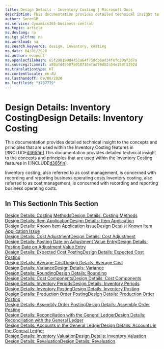 ```yaml
---
title: Design Details - Inventory Costing | Microsoft Docs
description: This documentation provides detailed technical insight to the concepts and principles that are used within the Inventory Costing features in Business Central.
author: SorenGP
ms.service: dynamics365-business-central
ms.topic: article
ms.devlang: na
ms.tgt_pltfrm: na
ms.workload: na
ms.search.keywords: design, inventory, costing
ms.date: 04/01/2020
ms.author: edupont
ms.openlocfilehash: 65f298199d4451a64f75ddb6ad34fefc30af3d7a
ms.sourcegitcommit: a80afd4e5075018716efad76d82a54e158f1392d
ms.translationtype: HT
ms.contentlocale: en-AU
ms.lasthandoff: 09/09/2020
ms.locfileid: "3787779"
---
```

# <a name="design-details-inventory-costing"></a><span data-ttu-id="1d120-103">Design Details: Inventory Costing</span><span class="sxs-lookup"><span data-stu-id="1d120-103">Design Details: Inventory Costing</span></span>
<span data-ttu-id="1d120-104">This documentation provides detailed technical insight to the concepts and principles that are used within the Inventory Costing features in [!INCLUDE[d365fin](includes/d365fin_md.md)].</span><span class="sxs-lookup"><span data-stu-id="1d120-104">This documentation provides detailed technical insight to the concepts and principles that are used within the Inventory Costing features in [!INCLUDE[d365fin](includes/d365fin_md.md)].</span></span>  

<span data-ttu-id="1d120-105">Inventory costing, also referred to as cost management, is concerned with recording and reporting business operating costs.</span><span class="sxs-lookup"><span data-stu-id="1d120-105">Inventory costing, also referred to as cost management, is concerned with recording and reporting business operating costs.</span></span>  

## <a name="in-this-section"></a><span data-ttu-id="1d120-106">In This Section</span><span class="sxs-lookup"><span data-stu-id="1d120-106">In This Section</span></span>  
[<span data-ttu-id="1d120-107">Design Details: Costing Methods</span><span class="sxs-lookup"><span data-stu-id="1d120-107">Design Details: Costing Methods</span></span>](design-details-costing-methods.md)  
[<span data-ttu-id="1d120-108">Design Details: Item Application</span><span class="sxs-lookup"><span data-stu-id="1d120-108">Design Details: Item Application</span></span>](design-details-item-application.md)  
[<span data-ttu-id="1d120-109">Design Details: Known Item Application Issue</span><span class="sxs-lookup"><span data-stu-id="1d120-109">Design Details: Known Item Application Issue</span></span>](design-details-inventory-zero-level-open-item-ledger-entries.md)  
[<span data-ttu-id="1d120-110">Design Details: Cost Adjustment</span><span class="sxs-lookup"><span data-stu-id="1d120-110">Design Details: Cost Adjustment</span></span>](design-details-cost-adjustment.md)  
[<span data-ttu-id="1d120-111">Design Details: Posting Date on Adjustment Value Entry</span><span class="sxs-lookup"><span data-stu-id="1d120-111">Design Details: Posting Date on Adjustment Value Entry</span></span>](design-details-inventory-adjustment-value-entry-posting-date.md)  
[<span data-ttu-id="1d120-112">Design Details: Expected Cost Posting</span><span class="sxs-lookup"><span data-stu-id="1d120-112">Design Details: Expected Cost Posting</span></span>](design-details-expected-cost-posting.md)  
[<span data-ttu-id="1d120-113">Design Details: Average Cost</span><span class="sxs-lookup"><span data-stu-id="1d120-113">Design Details: Average Cost</span></span>](design-details-average-cost.md)  
[<span data-ttu-id="1d120-114">Design Details: Variance</span><span class="sxs-lookup"><span data-stu-id="1d120-114">Design Details: Variance</span></span>](design-details-variance.md)  
[<span data-ttu-id="1d120-115">Design Details: Rounding</span><span class="sxs-lookup"><span data-stu-id="1d120-115">Design Details: Rounding</span></span>](design-details-rounding.md)  
[<span data-ttu-id="1d120-116">Design Details: Cost Components</span><span class="sxs-lookup"><span data-stu-id="1d120-116">Design Details: Cost Components</span></span>](design-details-cost-components.md)  
[<span data-ttu-id="1d120-117">Design Details: Inventory Periods</span><span class="sxs-lookup"><span data-stu-id="1d120-117">Design Details: Inventory Periods</span></span>](design-details-inventory-periods.md)  
[<span data-ttu-id="1d120-118">Design Details: Inventory Posting</span><span class="sxs-lookup"><span data-stu-id="1d120-118">Design Details: Inventory Posting</span></span>](design-details-inventory-posting.md)  
[<span data-ttu-id="1d120-119">Design Details: Production Order Posting</span><span class="sxs-lookup"><span data-stu-id="1d120-119">Design Details: Production Order Posting</span></span>](design-details-production-order-posting.md)  
[<span data-ttu-id="1d120-120">Design Details: Assembly Order Posting</span><span class="sxs-lookup"><span data-stu-id="1d120-120">Design Details: Assembly Order Posting</span></span>](design-details-assembly-order-posting.md)  
[<span data-ttu-id="1d120-121">Design Details: Reconciliation with the General Ledger</span><span class="sxs-lookup"><span data-stu-id="1d120-121">Design Details: Reconciliation with the General Ledger</span></span>](design-details-reconciliation-with-the-general-ledger.md)  
[<span data-ttu-id="1d120-122">Design Details: Accounts in the General Ledger</span><span class="sxs-lookup"><span data-stu-id="1d120-122">Design Details: Accounts in the General Ledger</span></span>](design-details-accounts-in-the-general-ledger.md)  
[<span data-ttu-id="1d120-123">Design Details: Inventory Valuation</span><span class="sxs-lookup"><span data-stu-id="1d120-123">Design Details: Inventory Valuation</span></span>](design-details-inventory-valuation.md)  
[<span data-ttu-id="1d120-124">Design Details: Revaluation</span><span class="sxs-lookup"><span data-stu-id="1d120-124">Design Details: Revaluation</span></span>](design-details-revaluation.md)
